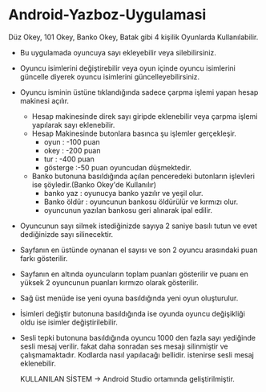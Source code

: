 # Android-Yazboz-Uygulamasi
Düz Okey, 101 Okey, Banko Okey, Batak gibi 4 kişilik Oyunlarda Kullanılabilir.

- Bu uygulamada oyuncuya sayı ekleyebilir veya silebilirsiniz.
- Oyuncu isimlerini değiştirebilir veya oyun içinde oyuncu isimlerini güncelle diyerek oyuncu isimlerini güncelleyebilirsiniz.
- Oyuncu isminin üstüne tıklandığında sadece çarpma işlemi yapan hesap makinesi açılır.
   - Hesap makinesinde direk sayı giripde eklenebilir veya çarpma işlemi yapılarak sayı eklenebilir.
   - Hesap Makinesinde butonlara basınca şu işlemler gerçekleşir.
        - oyun : -100 puan
        - okey : -200 puan
        - tur  : -400 puan
        - gösterge :-50 puan 
         oyuncudan düşmektedir.
   - Banko butonuna basıldığında açılan penceredeki butonların işlevleri ise şöyledir.(Banko Okey'de Kullanılır)
        - banko yaz : oyunucya banko yazılır  ve yeşil olur.
        - Banko öldür : oyuncunun bankosu öldürülür ve kırmızı olur.
        - oyuncunun yazılan bankosu geri alınarak ipal edilir.

- Oyuncunun sayı silmek istediğinizde sayıya 2 saniye basılı tutun ve evet dediğinizde sayı silinecektir.
- Sayfanın en üstünde oynanan el sayısı ve son 2 oyuncu arasındaki puan farkı gösterilir.
- Sayfanın en altında oyuncuların toplam puanları gösterilir ve puanı en yüksek 2 oyuncunun puanları kırmızo olarak gösterilir.
- Sağ üst menüde ise yeni oyuna basıldığında yeni oyun oluşturulur.
- İsimleri değiştir butonuna basıldığında ise oyunda oyuncu değişikliği oldu ise isimler değiştirilebilir.
- Sesli tepki butonuna basıldığında oyuncu 1000 den fazla sayı yediğinde sesli mesaj verilir. fakat daha sonradan ses mesajı silinmiştir ve çalışmamaktadır.
  Kodlarda nasıl yapılacağı bellidir. istenirse sesli mesaj eklenebilir.
  
  KULLANILAN SİSTEM -> Android Studio ortamında geliştirilmiştir.
  
